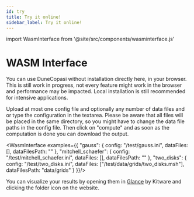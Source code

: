 ```yaml
---
id: try
title: Try it online!
sidebar_label: Try it online!
---
```


import WasmInterface from '@site/src/components/wasminterface.js'

# WASM Interface

You can use DuneCopasi without installation directly here, in your browser.
This is still work in progress, not every feature might work in the browser and performance may be impacted.
Local installation is still recommended for intensive applications.

Upload at most one config file and optionally any number of data files and or type the configuration in the textarea.
Please be aware that all files will be placed in the same directory, so you might have to change the data file paths in the config file.
Then click on "compute" and as soon as the computation is done you can download the output.

<!--
    set of currently supported examples
    each key into `examples` identifies one example, 
    each corresponding object consists of paths to the config file and the data files
    Expand with more examples: 
      - add the files to the static/examples folder,
      - add a unique key for the example to the `examples` object,
      - for the new config, add paths relative to `static` folder as below
*/}
-->

<WasmInterface examples={{
    "gauss": {
        config: "/test/gauss.ini",
        dataFiles: [],
        dataFilesPath: ""
    },
    "mitchell_schaefer": {
        config: "/test/mitchell_schaefer.ini",
        dataFiles: [],
        dataFilesPath: ""
    },
    "two_disks": {
        config: "/test/two_disks.ini",
        dataFiles: ["/test/data/grids/two_disks.msh"],
        dataFilesPath: "data/grids"
    }
}}/>


You can visualize your results by opening them in [Glance](https://kitware.github.io/glance/app/) by Kitware and clicking the folder icon on the website.